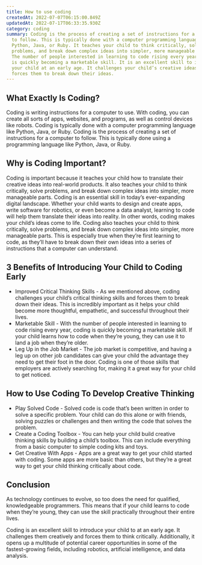 ```yaml
---
title: How to use coding
createdAt: 2022-07-07T06:15:00.849Z
updatedAt: 2022-07-17T06:33:35.930Z
category: coding
summary: Coding is the process of creating a set of instructions for a computer
  to follow. This is typically done with a computer programming language like
  Python, Java, or Ruby. It teaches your child to think critically, solve
  problems, and break down complex ideas into simpler, more manageable parts.
  The number of people interested in learning to code rising every year, coding
  is quickly becoming a marketable skill. It is an excellent skill to introduce
  your child at an early age. It challenges your child’s creative ideas and
  forces them to break down their ideas.
---
```


## What Exactly Is Coding?

Coding is writing instructions for a computer to use. With coding, you can create all sorts of apps, websites, and programs, as well as control devices like robots. Coding is typically done with a computer programming language like Python, Java, or Ruby.
Coding is the process of creating a set of instructions for a computer to follow. This is typically done using a programming language like Python, Java, or Ruby.

## Why is Coding Important?

Coding is important because it teaches your child how to translate their creative ideas into real-world products. It also teaches your child to think critically, solve problems, and break down complex ideas into simpler, more manageable parts.
Coding is an essential skill in today’s ever-expanding digital landscape. Whether your child wants to design and create apps, write software for robotics, or even become a data analyst, learning to code will help them translate their ideas into reality. In other words, coding makes your child’s ideas come to life.
Coding also teaches your child to think critically, solve problems, and break down complex ideas into simpler, more manageable parts. This is especially true when they’re first learning to code, as they’ll have to break down their own ideas into a series of instructions that a computer can understand.

## 3 Benefits of Introducing Your Child to Coding Early

- Improved Critical Thinking Skills - As we mentioned above, coding challenges your child’s critical thinking skills and forces them to break down their ideas. This is incredibly important as it helps your child become more thoughtful, empathetic, and successful throughout their lives.
- Marketable Skill - With the number of people interested in learning to code rising every year, coding is quickly becoming a marketable skill. If your child learns how to code when they’re young, they can use it to land a job when they’re older.
- Leg Up in the Job Market - The job market is competitive, and having a leg up on other job candidates can give your child the advantage they need to get their foot in the door. Coding is one of those skills that employers are actively searching for, making it a great way for your child to get noticed.

## How to Use Coding To Develop Creative Thinking

- Play Solved Code - Solved code is code that’s been written in order to solve a specific problem. Your child can do this alone or with friends, solving puzzles or challenges and then writing the code that solves the problem.
- Create a Coding Toolbox - You can help your child build creative thinking skills by building a child’s toolbox. This can include everything from a basic computer to simple coding kits and toys.
- Get Creative With Apps - Apps are a great way to get your child started with coding. Some apps are more basic than others, but they’re a great way to get your child thinking critically about code.

## Conclusion

As technology continues to evolve, so too does the need for qualified, knowledgeable programmers. This means that if your child learns to code when they’re young, they can use the skill practically throughout their entire lives.

Coding is an excellent skill to introduce your child to at an early age. It challenges them creatively and forces them to think critically. Additionally, it opens up a multitude of potential career opportunities in some of the fastest-growing fields, including robotics, artificial intelligence, and data analysis.
